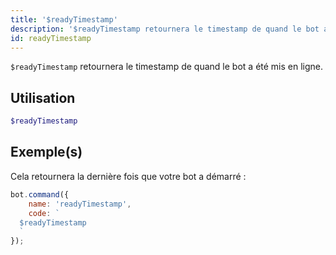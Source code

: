 ```yaml
---
title: '$readyTimestamp'
description: '$readyTimestamp retournera le timestamp de quand le bot a été mis en ligne.'
id: readyTimestamp
---
```


`$readyTimestamp` retournera le timestamp de quand le bot a été mis en ligne.

## Utilisation

```php
$readyTimestamp
```

## Exemple(s)

Cela retournera la dernière fois que votre bot a démarré :

```javascript
bot.command({
    name: 'readyTimestamp',
    code: `
  $readyTimestamp
  `
});
```
